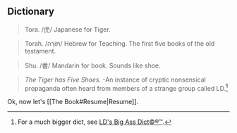 ## Dictionary

> Tora. /虎/
> Japanese for Tiger.

> Torah. /תּוֹרָה/
> Hebrew for Teaching. The first five books of the old testament.

> Shu. /書/
> Mandarin for book. Sounds like shoe.

> _The Tiger has Five Shoes._
> -An instance of cryptic nonsensical propaganda often heard from members of a strange group called LD.[^1]

Ok, now let's [[The Book#Resume|Resume]].

[^1]: For a much bigger dict, see [LD's Big Ass Dict©®™](https://religion.thedynamiclinker.com/dictionary/README).